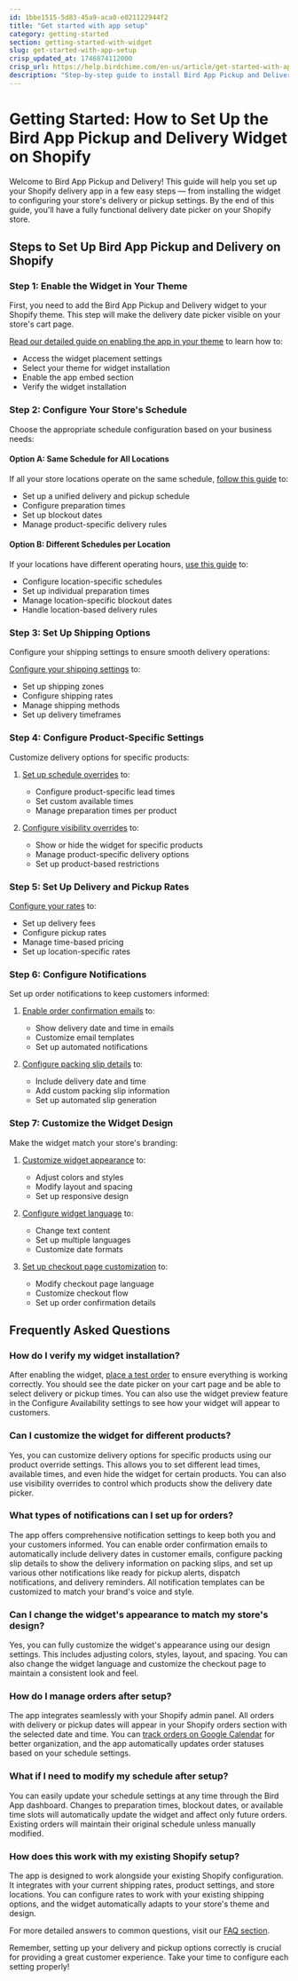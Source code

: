 ```yaml
---
id: 1bbe1515-5d83-45a9-aca0-e021122944f2
title: "Get started with app setup"
category: getting-started
section: getting-started-with-widget
slug: get-started-with-app-setup
crisp_updated_at: 1746874112000
crisp_url: https://help.birdchime.com/en-us/article/get-started-with-app-setup-1tra0ra/
description: "Step-by-step guide to install Bird App Pickup and Delivery, enable the Shopify widget, and configure your local delivery or pickup options."
---
```


# Getting Started: How to Set Up the Bird App Pickup and Delivery Widget on Shopify

Welcome to Bird App Pickup and Delivery! This guide will help you set up your Shopify delivery app in a few easy steps — from installing the widget to configuring your store's delivery or pickup settings. By the end of this guide, you'll have a fully functional delivery date picker on your Shopify store.

## Steps to Set Up Bird App Pickup and Delivery on Shopify

### Step 1: Enable the Widget in Your Theme
First, you need to add the Bird App Pickup and Delivery widget to your Shopify theme. This step will make the delivery date picker visible on your store's cart page.

[Read our detailed guide on enabling the app in your theme](https://help.birdchime.com/en-us/article/enable-the-app-in-your-theme-450cbp/) to learn how to:
- Access the widget placement settings
- Select your theme for widget installation
- Enable the app embed section
- Verify the widget installation

### Step 2: Configure Your Store's Schedule
Choose the appropriate schedule configuration based on your business needs:

#### Option A: Same Schedule for All Locations
If all your store locations operate on the same schedule, [follow this guide](https://help.birdchime.com/en-us/article/i-have-same-schedule-for-all-locations-13ukhrg/) to:
- Set up a unified delivery and pickup schedule
- Configure preparation times
- Set up blockout dates
- Manage product-specific delivery rules

#### Option B: Different Schedules per Location
If your locations have different operating hours, [use this guide](https://help.birdchime.com/en-us/article/i-have-different-schedule-for-different-location-1f6j2p0/) to:
- Configure location-specific schedules
- Set up individual preparation times
- Manage location-specific blockout dates
- Handle location-based delivery rules

### Step 3: Set Up Shipping Options
Configure your shipping settings to ensure smooth delivery operations:

[Configure your shipping settings](https://help.birdchime.com/en-us/article/shipping-198gsjt/) to:
- Set up shipping zones
- Configure shipping rates
- Manage shipping methods
- Set up delivery timeframes

### Step 4: Configure Product-Specific Settings
Customize delivery options for specific products:

1. [Set up schedule overrides](https://help.birdchime.com/en-us/article/product-override-g2yfl9/) to:
   - Configure product-specific lead times
   - Set custom available times
   - Manage preparation times per product

2. [Configure visibility overrides](https://help.birdchime.com/en-us/article/hide-or-show-widget-for-certain-products-only-14nf3pv/) to:
   - Show or hide the widget for specific products
   - Manage product-specific delivery options
   - Set up product-based restrictions

### Step 5: Set Up Delivery and Pickup Rates
[Configure your rates](https://help.birdchime.com/en-us/article/rates-control-jjcrrp/) to:
- Set up delivery fees
- Configure pickup rates
- Manage time-based pricing
- Set up location-specific rates

### Step 6: Configure Notifications
Set up order notifications to keep customers informed:

1. [Enable order confirmation emails](https://help.birdchime.com/en-us/article/enable-order-confirmation-email-with-slot-date-and-time-iju71t/) to:
   - Show delivery date and time in emails
   - Customize email templates
   - Set up automated notifications

2. [Configure packing slip details](https://help.birdchime.com/en-us/article/add-datetime-in-packaging-slip-m9smdk/) to:
   - Include delivery date and time
   - Add custom packing slip information
   - Set up automated slip generation

### Step 7: Customize the Widget Design
Make the widget match your store's branding:

1. [Customize widget appearance](https://help.birdchime.com/en-us/article/how-to-customize-the-widget-look-1t5c07x/) to:
   - Adjust colors and styles
   - Modify layout and spacing
   - Set up responsive design

2. [Configure widget language](https://help.birdchime.com/en-us/article/how-to-change-the-widget-language-11stcld/) to:
   - Change text content
   - Set up multiple languages
   - Customize date formats

3. [Set up checkout page customization](https://help.birdchime.com/en-us/article/setup-checkout-page-as-our-demo-1xddwhq/) to:
   - Modify checkout page language
   - Customize checkout flow
   - Set up order confirmation details

## Frequently Asked Questions

### How do I verify my widget installation?
After enabling the widget, [place a test order](https://help.birdchime.com/en-us/article/place-a-test-order-13fhz0a/) to ensure everything is working correctly. You should see the date picker on your cart page and be able to select delivery or pickup times. You can also use the widget preview feature in the Configure Availability settings to see how your widget will appear to customers.

### Can I customize the widget for different products?
Yes, you can customize delivery options for specific products using our product override settings. This allows you to set different lead times, available times, and even hide the widget for certain products. You can also use visibility overrides to control which products show the delivery date picker.

### What types of notifications can I set up for orders?
The app offers comprehensive notification settings to keep both you and your customers informed. You can enable order confirmation emails to automatically include delivery dates in customer emails, configure packing slip details to show the delivery information on packing slips, and set up various other notifications like ready for pickup alerts, dispatch notifications, and delivery reminders. All notification templates can be customized to match your brand's voice and style.

### Can I change the widget's appearance to match my store's design?
Yes, you can fully customize the widget's appearance using our design settings. This includes adjusting colors, styles, layout, and spacing. You can also change the widget language and customize the checkout page to maintain a consistent look and feel.

### How do I manage orders after setup?
The app integrates seamlessly with your Shopify admin panel. All orders with delivery or pickup dates will appear in your Shopify orders section with the selected date and time. You can [track orders on Google Calendar](https://help.birdchime.com/en-us/article/how-to-track-orders-on-google-calendar-7p8ous/) for better organization, and the app automatically updates order statuses based on your schedule settings.

### What if I need to modify my schedule after setup?
You can easily update your schedule settings at any time through the Bird App dashboard. Changes to preparation times, blockout dates, or available time slots will automatically update the widget and affect only future orders. Existing orders will maintain their original schedule unless manually modified.

### How does this work with my existing Shopify setup?
The app is designed to work alongside your existing Shopify configuration. It integrates with your current shipping rates, product settings, and store locations. You can configure rates to work with your existing shipping options, and the widget automatically adapts to your store's theme and design.

For more detailed answers to common questions, visit our [FAQ section](https://help.birdchime.com/en-us/article/faq-frequently-asked-questions-1xx5rjd/).

Remember, setting up your delivery and pickup options correctly is crucial for providing a great customer experience. Take your time to configure each setting properly!